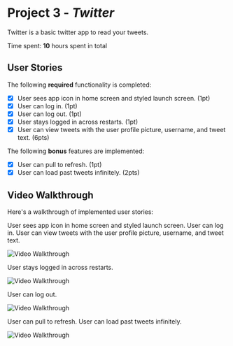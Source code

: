 # Project 3 - *Twitter*

Twitter is a basic twitter app to read your tweets.

Time spent: **10** hours spent in total

## User Stories

The following **required** functionality is completed:

- [x] User sees app icon in home screen and styled launch screen. (1pt)
- [x] User can log in. (1pt)
- [x] User can log out. (1pt)
- [x] User stays logged in across restarts. (1pt)
- [x] User can view tweets with the user profile picture, username, and tweet text. (6pts)

The following **bonus** features are implemented:

- [x] User can pull to refresh. (1pt)
- [x] User can load past tweets infinitely. (2pts)

## Video Walkthrough

Here's a walkthrough of implemented user stories:

User sees app icon in home screen and styled launch screen.
User can log in.
User can view tweets with the user profile picture, username, and tweet text.

<img src='http://g.recordit.co/LsOSzvAE5v.gif' title='Video Walkthrough' width='' alt='Video Walkthrough' />

User stays logged in across restarts.

<img src='http://g.recordit.co/u20rkxqhxL.gif' title='Video Walkthrough' width='' alt='Video Walkthrough' />

User can log out.

<img src='http://g.recordit.co/ikFCNVMoIL.gif' title='Video Walkthrough' width='' alt='Video Walkthrough' />

User can pull to refresh.
User can load past tweets infinitely.

<img src='http://g.recordit.co/apCOtQbZ14.gif' title='Video Walkthrough' width='' alt='Video Walkthrough' />


